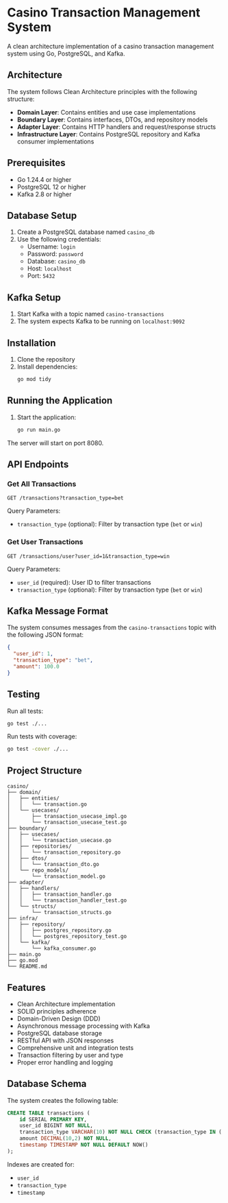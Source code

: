 # Casino Transaction Management System

A clean architecture implementation of a casino transaction management system using Go, PostgreSQL, and Kafka.

## Architecture

The system follows Clean Architecture principles with the following structure:

- **Domain Layer**: Contains entities and use case implementations
- **Boundary Layer**: Contains interfaces, DTOs, and repository models
- **Adapter Layer**: Contains HTTP handlers and request/response structs
- **Infrastructure Layer**: Contains PostgreSQL repository and Kafka consumer implementations

## Prerequisites

- Go 1.24.4 or higher
- PostgreSQL 12 or higher
- Kafka 2.8 or higher

## Database Setup

1. Create a PostgreSQL database named `casino_db`
2. Use the following credentials:
   - Username: `login`
   - Password: `password`
   - Database: `casino_db`
   - Host: `localhost`
   - Port: `5432`

## Kafka Setup

1. Start Kafka with a topic named `casino-transactions`
2. The system expects Kafka to be running on `localhost:9092`

## Installation

1. Clone the repository
2. Install dependencies:
   ```bash
   go mod tidy
   ```

## Running the Application

1. Start the application:
   ```bash
   go run main.go
   ```

The server will start on port 8080.

## API Endpoints

### Get All Transactions
```
GET /transactions?transaction_type=bet
```

Query Parameters:
- `transaction_type` (optional): Filter by transaction type (`bet` or `win`)

### Get User Transactions
```
GET /transactions/user?user_id=1&transaction_type=win
```

Query Parameters:
- `user_id` (required): User ID to filter transactions
- `transaction_type` (optional): Filter by transaction type (`bet` or `win`)

## Kafka Message Format

The system consumes messages from the `casino-transactions` topic with the following JSON format:

```json
{
  "user_id": 1,
  "transaction_type": "bet",
  "amount": 100.0
}
```

## Testing

Run all tests:
```bash
go test ./...
```

Run tests with coverage:
```bash
go test -cover ./...
```

## Project Structure

```
casino/
├── domain/
│   ├── entities/
│   │   └── transaction.go
│   └── usecases/
│       ├── transaction_usecase_impl.go
│       └── transaction_usecase_test.go
├── boundary/
│   ├── usecases/
│   │   └── transaction_usecase.go
│   ├── repositories/
│   │   └── transaction_repository.go
│   ├── dtos/
│   │   └── transaction_dto.go
│   └── repo_models/
│       └── transaction_model.go
├── adapter/
│   ├── handlers/
│   │   ├── transaction_handler.go
│   │   └── transaction_handler_test.go
│   └── structs/
│       └── transaction_structs.go
├── infra/
│   ├── repository/
│   │   ├── postgres_repository.go
│   │   └── postgres_repository_test.go
│   └── kafka/
│       └── kafka_consumer.go
├── main.go
├── go.mod
└── README.md
```

## Features

- Clean Architecture implementation
- SOLID principles adherence
- Domain-Driven Design (DDD)
- Asynchronous message processing with Kafka
- PostgreSQL database storage
- RESTful API with JSON responses
- Comprehensive unit and integration tests
- Transaction filtering by user and type
- Proper error handling and logging

## Database Schema

The system creates the following table:

```sql
CREATE TABLE transactions (
    id SERIAL PRIMARY KEY,
    user_id BIGINT NOT NULL,
    transaction_type VARCHAR(10) NOT NULL CHECK (transaction_type IN ('bet', 'win')),
    amount DECIMAL(10,2) NOT NULL,
    timestamp TIMESTAMP NOT NULL DEFAULT NOW()
);
```

Indexes are created for:
- `user_id`
- `transaction_type`
- `timestamp` 